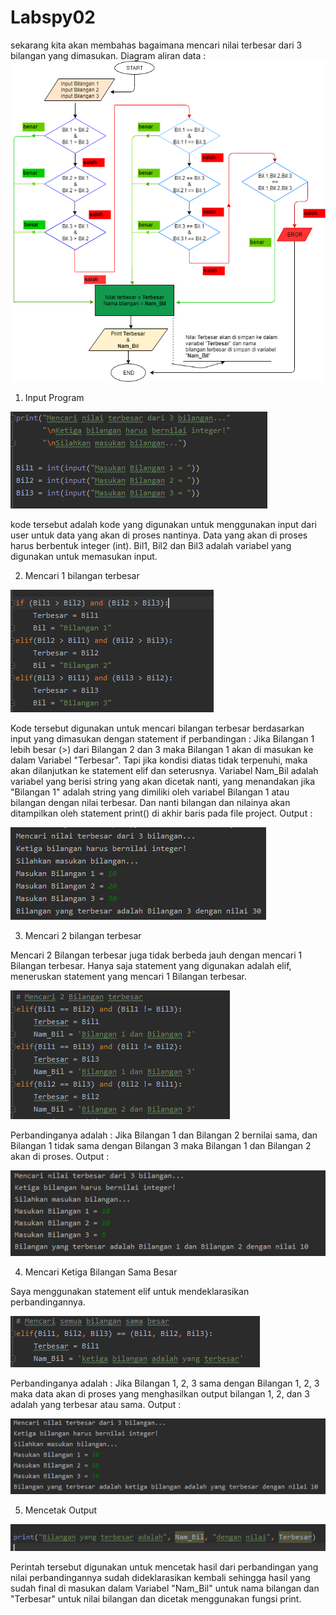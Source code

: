 # Labspy02
sekarang kita akan membahas bagaimana mencari nilai terbesar dari 3 bilangan yang dimasukan.
Diagram aliran data :
![daftar](https://github.com/putrinabila2301/Labspy02/blob/master/Untitled%20Diagram.png)

1. Input Program

![daftar](https://github.com/putrinabila2301/Labspy02/blob/master/gambar%203/pik1.png)

kode tersebut adalah kode yang digunakan untuk menggunakan input dari user untuk data yang akan di proses nantinya. Data yang akan di proses harus berbentuk integer (int). Bil1, Bil2 dan Bil3 adalah variabel yang digunakan untuk memasukan input.

2. Mencari 1 bilangan terbesar

![daftar](https://github.com/putrinabila2301/Labspy02/blob/master/gambar%203/piktr2.PNG)

Kode tersebut digunakan untuk mencari bilangan terbesar berdasarkan input yang dimasukan dengan statement if perbandingan : Jika Bilangan 1 lebih besar (>) dari Bilangan 2 dan 3 maka Bilangan 1 akan di masukan ke dalam Variabel "Terbesar".
Tapi jika kondisi diatas tidak terpenuhi, maka akan dilanjutkan ke statement elif dan seterusnya. Variabel Nam_Bil adalah variabel yang berisi string yang akan dicetak nanti, yang menandakan jika "Bilangan 1" adalah string yang dimiliki oleh variabel Bilangan 1 atau bilangan dengan nilai terbesar. Dan nanti bilangan dan nilainya akan ditampilkan oleh statement print() di akhir baris pada file project. Output :

![daftar](https://github.com/putrinabila2301/Labspy02/blob/master/gambar%203/pik3.png)

3. Mencari 2 bilangan terbesar

Mencari 2 Bilangan terbesar juga tidak berbeda jauh dengan mencari 1 Bilangan terbesar. Hanya saja statement yang digunakan adalah elif, meneruskan statement yang mencari 1 Bilangan terbesar.

![daftar](https://github.com/putrinabila2301/Labspy02/blob/master/gambar%203/pik4.png)

Perbandinganya adalah : Jika Bilangan 1 dan Bilangan 2 bernilai sama, dan Bilangan 1 tidak sama dengan Bilangan 3 maka Bilangan 1 dan Bilangan 2 akan di proses. Output :

![daftar](https://github.com/putrinabila2301/Labspy02/blob/master/gambar%203/pik5.png)

4. Mencari Ketiga Bilangan Sama Besar

Saya menggunakan statement elif untuk mendeklarasikan perbandingannya.

![daftar](https://github.com/putrinabila2301/Labspy02/blob/master/gambar%203/pik6.png)

Perbandinganya adalah : Jika Bilangan 1, 2, 3 sama dengan Bilangan 1, 2, 3 maka data akan di proses yang menghasilkan output bilangan 1, 2, dan 3 adalah yang terbesar atau sama. Output :

![daftar](https://github.com/putrinabila2301/Labspy02/blob/master/gambar%203/pik7.png)

5. Mencetak Output

![daftar](https://github.com/putrinabila2301/Labspy02/blob/master/gambar%203/pik8.png)

Perintah tersebut digunakan untuk mencetak hasil dari perbandingan yang nilai perbandingannya sudah dideklarasikan kembali sehingga hasil yang sudah final di masukan dalam Variabel "Nam_Bil" untuk nama bilangan dan "Terbesar" untuk nilai bilangan dan dicetak menggunakan fungsi print.


